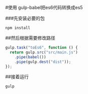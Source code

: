 #使用 gulp-babel把es6代码转换成es5

###先安装必要的包
```
npm install
```

##然后根据需要修改路径

```javascript
gulp.task("toEs6", function () {
  return gulp.src("src/main.js")
    .pipe(babel())
    .pipe(gulp.dest("dist"));
});
```

##接着运行
``` 
gulp
```